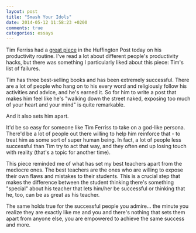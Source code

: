 ```yaml
---
layout: post
title: "Smash Your Idols"
date: 2014-05-12 11:58:23 +0200
comments: true
categories: essays
---
```


Tim Ferriss had a [great piece](http://www.huffingtonpost.com/tim-ferriss/productivity-tricks_b_5267663.html?utm_content=buffer0bec8&utm_medium=social&utm_source=twitter.com&utm_campaign=buffer) in the Huffington Post today on his productivity routine. I've read a lot about different people's productivity hacks, but there was something I particularly liked about this piece: Tim's list of failures.

Tim has three best-selling books and has been extremely successful. There are a lot of people who hang on to his every word and religiously follow his activities and advice, and he's earned it. So for him to write a post that makes him feel like he's "walking down the street naked, exposing too much of your heart and your mind" is quite remarkable.
<!--more-->
And it also sets him apart.

It'd be so easy for someone like Tim Ferriss to take on a god-like persona. There'd be a lot of people out there willing to help him reinforce that - to treat him as some sort of super human being. In fact, a lot of people less successful than Tim try to act that way, and they often end up losing touch with reality (that's a topic for another time).

This piece reminded me of what has set my best teachers apart from the mediocre ones. The best teachers are the ones who are willing to expose their own flaws and mistakes to their students. This is a crucial step that makes the difference between the student thinking there's something "special" about his teacher that lets him/her be successful or thinking that he, too, can be as great as his teacher.

The same holds true for the successful people you admire... the minute you realize they are exactly like me and you and there's nothing that sets them apart from anyone else, you are empowered to achieve the same success and more.
